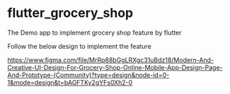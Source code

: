 # flutter_grocery_shop
The Demo app to implement grocery shop feature by flutter 

Follow the below design to implement the feature

https://www.figma.com/file/MrRp88bGgLRXgc31uBdz18/Modern-And-Creative-UI-Design-For-Grocery-Shop-Online-Mobile-App-Design-Page-And-Prototype-(Community)?type=design&node-id=0-1&mode=design&t=bAGFTKy2gYFs0Xh2-0

